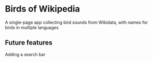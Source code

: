 # Birds of Wikipedia

A single-page app collecting bird sounds from Wikidata, with names for birds in multiple languages

## Future features

Adding a search bar
